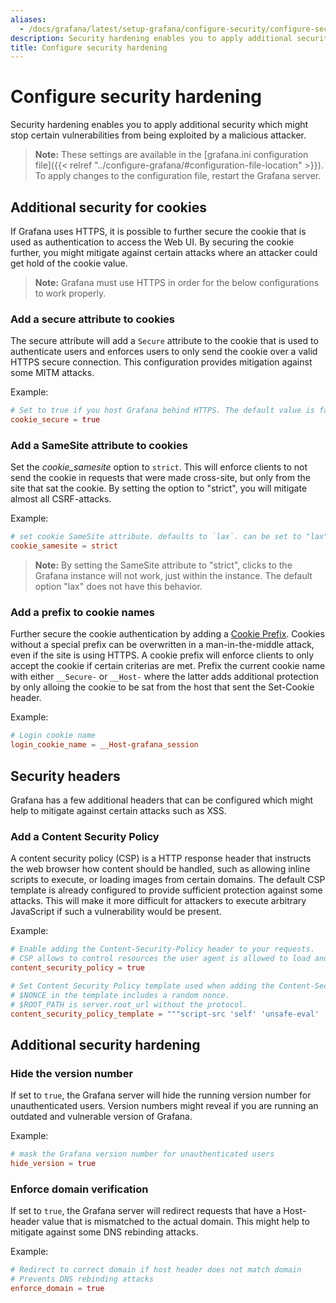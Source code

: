 ```yaml
---
aliases:
  - /docs/grafana/latest/setup-grafana/configure-security/configure-security-hardening/
description: Security hardening enables you to apply additional security which might stop certain vulnerabilities from being exploited by a malicious attacker. 
title: Configure security hardening
---
```


# Configure  security hardening

Security hardening enables you to apply additional security which might stop certain vulnerabilities from being exploited by a malicious attacker. 

> **Note:** These settings are available in the [grafana.ini configuration file]({{< relref "../configure-grafana/#configuration-file-location" >}}). To apply changes to the configuration file, restart the Grafana server.



## Additional security for cookies

If Grafana uses HTTPS, it is possible to further secure the cookie that is used as authentication to access the Web UI. By securing the cookie further, you might mitigate against certain attacks where an attacker could get hold of the cookie value.

> **Note:** Grafana must use HTTPS in order for the below configurations to work properly.

### Add a secure attribute to cookies

The secure attribute will add a `Secure` attribute to the cookie that is used to authenticate users and enforces users to only send the cookie over a valid HTTPS secure connection. This configuration provides mitigation against some MITM attacks.

Example:
```toml
# Set to true if you host Grafana behind HTTPS. The default value is false.
cookie_secure = true
```


### Add a SameSite attribute to cookies

Set the *cookie_samesite* option to `strict`. This will enforce clients to not send the cookie in requests that were made cross-site, but only from the site that sat the cookie. By setting the option to "strict", you will mitigate almost all CSRF-attacks. 

Example:
  ```toml
# set cookie SameSite attribute. defaults to `lax`. can be set to "lax", "strict", "none" and "disabled"
cookie_samesite = strict
```
  
> **Note:** By setting the SameSite attribute to "strict", clicks to the Grafana instance will not work, just within the instance. The default option "lax" does not have this behavior. 


### Add a prefix to cookie names

Further secure the cookie authentication by adding a [Cookie Prefix](https://googlechrome.github.io/samples/cookie-prefixes/). Cookies without a special prefix can be overwritten in a man-in-the-middle attack, even if the site is using HTTPS. A cookie prefix will enforce clients to only accept the cookie if certain criterias are met. 
Prefix the current cookie name with either `__Secure-` or `__Host-` where the latter adds additional protection by only alloing the cookie to be sat from the host that sent the Set-Cookie header.

Example:
  ```toml
# Login cookie name
login_cookie_name = __Host-grafana_session
```


## Security headers

Grafana has a few additional headers that can be configured which might help to mitigate against certain attacks such as XSS.

### Add a Content Security Policy

A content security policy (CSP) is a HTTP response header that instructs the web browser how content should be handled, such as allowing inline scripts to execute, or loading images from certain domains. The default CSP template is already configured to provide sufficient protection against some attacks. This will make it more difficult for attackers to execute arbitrary JavaScript if such a vulnerability would be present. 

Example:
  ```toml
# Enable adding the Content-Security-Policy header to your requests.
# CSP allows to control resources the user agent is allowed to load and helps prevent XSS attacks.
content_security_policy = true

# Set Content Security Policy template used when adding the Content-Security-Policy header to your requests.
# $NONCE in the template includes a random nonce.
# $ROOT_PATH is server.root_url without the protocol.
content_security_policy_template = """script-src 'self' 'unsafe-eval' 'unsafe-inline' 'strict-dynamic' $NONCE;object-src 'none';font-src 'self';style-src 'self' 'unsafe-inline' blob:;img-src * data:;base-uri 'self';connect-src 'self' grafana.com ws://$ROOT_PATH wss://$ROOT_PATH;manifest-src 'self';media-src 'none';form-action 'self';"""
```


## Additional security hardening 

### Hide the version number

If set to `true`, the Grafana server will hide the running version number for unauthenticated users. Version numbers might reveal if you are running an outdated and vulnerable version of Grafana.

Example:
  ```toml
# mask the Grafana version number for unauthenticated users
hide_version = true
```


### Enforce domain verification

If set to `true`, the Grafana server will redirect requests that have a Host-header value that is mismatched to the actual domain. This might help to mitigate against some DNS rebinding attacks.

Example:
  ```toml
# Redirect to correct domain if host header does not match domain
# Prevents DNS rebinding attacks
enforce_domain = true
```
